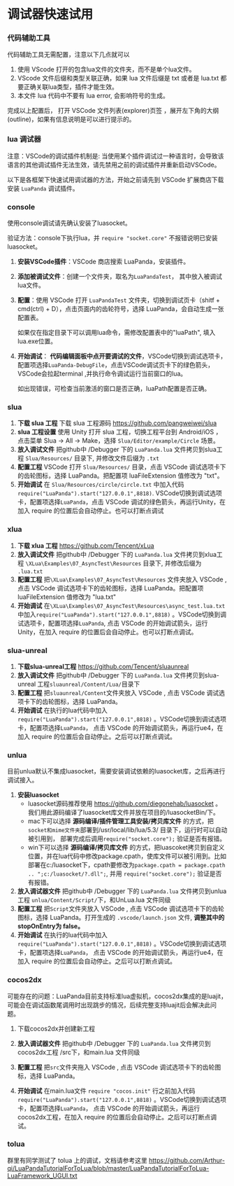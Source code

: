 # 调试器快速试用

### 代码辅助工具

代码辅助工具无需配置，注意以下几点就可以

1. 使用 VScode 打开的包含lua文件的文件夹，而不是单个lua文件。
2. VScode 文件后缀和类型关联正确，如果 lua 文件后缀是 txt 或者是 lua.txt 都要正确关联lua类型，插件才能生效。
3. 本文件 lua 代码中不要有 lua error, 会影响符号的生成。

完成以上配置后， 打开 VSCode 文件列表(explorer)页签 ，展开左下角的大纲(outline)，如果有信息说明是可以进行提示的。



### lua 调试器

注意：VSCode的调试插件机制是: 当使用某个插件调试过一种语言时，会导致该语言的其他调试插件无法生效，请先禁用之前的调试插件并重新启动VSCode。

以下是各框架下快速试用调试器的方法，开始之前请先到 VSCode 扩展商店下载安装 `LuaPanda` 调试插件。

### console

使用console调试请先确认安装了luasocket。

验证方法：console下执行lua，并 `require "socket.core"` 不报错说明已安装luasocket。

1. **安装VSCode插件**：VSCode 商店搜索 LuaPanda，安装插件。

2. **添加被调试文件**：创建一个文件夹，取名为`LuaPandaTest`，  其中放入被调试lua文件。

3. **配置**：使用 VSCode 打开 `LuaPandaTest` 文件夹，切换到调试页卡（shitf + cmd(ctrl) + D），点击页面内的齿轮符号，选择 LuaPanda，会自动生成一张配置表。

   如果仅在指定目录下可以调用lua命令，需修改配置表中的"luaPath",  填入lua.exe位置。

4. **开始调试**：  **代码编辑面板中点开要调试的文件**，VSCode切换到调试选项卡，配置项选择`LuaPanda-DebugFile`，点击VSCode调试页卡下的绿色箭头，VSCode会拉起terminal ,并执行命令调试运行当前窗口的lua。

   如出现错误，可检查当前激活的窗口是否正确，luaPath配置是否正确。



### slua

1. **下载 slua 工程** 下载 slua 工程源码 https://github.com/pangweiwei/slua
2. **slua 工程设置** 使用 Unity 打开 slua 工程，切换工程平台到 Android/iOS ， 点击菜单 Slua -> All -> Make，选择 `Slua/Editor/example/Circle` 场景。
3. **放入调试文件** 把github中 /Debugger 下的 `LuaPanda.lua` 文件拷贝到slua工程 `Slua/Resources/` 目录下, 并修改文件后缀为 `.txt`
4. **配置工程** VSCode 打开 `Slua/Resources/` 目录，点击 VSCode 调试选项卡下的齿轮图标，选择 LuaPanda。把配置项 luaFileExtension 值修改为 "txt"。
5. **开始调试** 在 `Slua/Resources/circle/circle.txt` 中加入代码 `require("LuaPanda").start("127.0.0.1",8818)`.  VSCode切换到调试选项卡，配置项选择`LuaPanda`，点击 VSCode 调试的绿色箭头，再运行Unity，在加入 require 的位置后会自动停止。也可以打断点调试



### xlua

1. **下载 xlua 工程**  https://github.com/Tencent/xLua
2. **放入调试文件** 把github中 /Debugger 下的 `LuaPanda.lua` 文件拷贝到xlua工程 `\XLua\Examples\07_AsyncTest\Resources` 目录下, 并修改后缀为 `.lua.txt`
3. **配置工程**  把`\XLua\Examples\07_AsyncTest\Resources` 文件夹放入 VSCode , 点击 VSCode 调试选项卡下的齿轮图标，选择 LuaPanda。把配置项 luaFileExtension 值修改为 "lua.txt"
4. **开始调试** 在`\XLua\Examples\07_AsyncTest\Resources\async_test.lua.txt` 中加入`require("LuaPanda").start("127.0.0.1",8818)` 。VSCode切换到调试选项卡，配置项选择`LuaPanda`, 点击 VSCode 的开始调试箭头，运行Unity，在加入 require 的位置后会自动停止。也可以打断点调试。



### slua-unreal

1. **下载slua-unreal工程** https://github.com/Tencent/sluaunreal
2. **放入调试文件** 把github中 /Debugger 下的 `LuaPanda.lua` 文件拷贝到slua-unreal 工程`sluaunreal/Content/Lua/`目录下
3. **配置工程** 把`sluaunreal/Content`文件夹放入 VSCode , 点击 VSCode 调试选项卡下的齿轮图标，选择 LuaPanda。
4. **开始调试** 在执行的lua代码中加入`require("LuaPanda").start("127.0.0.1",8818)` 。VSCode切换到调试选项卡，配置项选择`LuaPanda`， 点击 VSCode 的开始调试箭头，再运行ue4，在加入 require 的位置后会自动停止。之后可以打断点调试。



### unlua

目前unlua默认不集成luasocket，需要安装调试依赖的luasocket库，之后再进行调试接入。

1. **安装luasocket** 
   + luasocket源码推荐使用 https://github.com/diegonehab/luasocket 。我们用此源码编译了luasocket库文件并放在项目的/luasocketBin/下。
   + mac下可以选择 **源码编译/插件管理工具安装/拷贝库文件** 的方式，把`socket和mime文件夹`部署到/usr/local/lib/lua/5.3/ 目录下，运行时可以自动被引用到， 部署完成后调用`require("socket.core");` 验证是否有报错。
   + win下可以选择 **源码编译/拷贝库文件** 的方式，把luascoket拷贝到自定义位置，并在lua代码中修改package.cpath，使库文件可以被引用到。比如部署在c:/luasocket下，cpath要修改为`package.cpath = package.cpath .. ";c:/luasocket/?.dll";`, 并用 `require("socket.core");` 验证是否有报错。
2. **放入调试器文件** 把github中 /Debugger 下的 `LuaPanda.lua` 文件拷贝到unlua工程 `unlua/Content/Script/`下，和UnLua.lua 文件同级
3. **配置工程** 把`Script`文件夹放入 VSCode , 点击 VSCode 调试选项卡下的齿轮图标，选择 LuaPanda。打开生成的 `.vscode/launch.json` 文件,  **调整其中的stopOnEntry为 false。**
4. **开始调试** 在执行的lua代码中加入`require("LuaPanda").start("127.0.0.1",8818)` 。VSCode切换到调试选项卡，配置项选择`LuaPanda`， 点击 VSCode 的开始调试箭头，再运行ue4，在加入 require 的位置后会自动停止。之后可以打断点调试。



### cocos2dx

可能存在的问题：LuaPanda目前支持标准lua虚拟机，cocos2dx集成的是luajit，可能会在调试函数尾调用时出现跳步的情况，后续完整支持luajit后会解决此问题。

1. 下载cocos2dx并创建新工程 

2. **放入调试器文件** 把github中 /Debugger 下的 `LuaPanda.lua` 文件拷贝到cocos2dx工程 /src下，和main.lua 文件同级
3. **配置工程** 把`src`文件夹拖入 VSCode , 点击 VSCode 调试选项卡下的齿轮图标，选择 LuaPanda。

4. **开始调试** 在main.lua文件 `require "cocos.init"` 行之前加入代码    `require("LuaPanda").start("127.0.0.1",8818)` 。VSCode切换到调试选项卡，配置项选择`LuaPanda`， 点击 VSCode 的开始调试箭头，再运行cocos2dx工程，在加入 require 的位置后会自动停止。之后可以打断点调试。

### tolua

群里有同学测试了 tolua 上的调试，文档请参考这里
https://github.com/Arthur-qi/LuaPandaTutorialForToLua/blob/master/LuaPandaTutorialForToLua-LuaFramework_UGUI.txt
